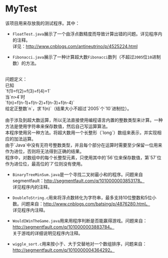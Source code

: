 # MyTest
该项目用来存放我的测试程序。其中：

* `FloatTest.java`展示了一个由浮点数精度而导致计算出错的问题。详见程序内的注释。<br>
详见：http://www.cnblogs.com/antineutrino/p/4525224.html

* `Fibonacci.java`展示了一种计算超大数`Fibonacci`数列（不超过`2005`位`10`进制数）的方法。<br>
<br>
问题定义：
<br>
已知
<br>
`f(1)=f(2)=f(3)=f(4)=1`
<br>
当`n>4`时<br>
`f(n)=f(n-1)+f(n-2)+f(n-3)+f(n-4)`
<br>
给定正整数`n`，求`f(n)`（结果大小不超过`2005`个`10`进制位）。
<br>
<br>
由于涉及到超大数运算，所以无法直接使用编程语言内置的整数类型来计算。一种方法是使用字符串来保存数值，然后自己写运算算法。<br>
本程序使用另一种方法。将超大数用一个长整形（`long`）数组来表示，并实现相应的加法运算。<br>
由于`Java`中没有无符号整数类型，并且每个部分在运算时需要至少保留一位用来作为进位，否则将无法得到正确的结果。<br>
程序中，对数组中的每个长整型元素，只使用其中的`56`位来保存数值，第`57`位作为进位位，最高位的`7`位则没有使用。

* `BinaryTreeMinSum.java`是一个寻找二叉树最小和的程序。问题来自segmentfault：http://segmentfault.com/q/1010000003853178。<br>
详见程序内的注释。

* `DoubleToString.c`用来将浮点数转化为字符串，最多支持10位整数和5位小数。问题来自：http://www.cnblogs.com/batsing/p/4876280.html。<br>
详见程序内注释。

* `WouldIWinTheGame.java`用来用程序判断是否能赢得游戏。问题来自：http://segmentfault.com/q/1010000003883784。<br>
关于游戏的详细说明见程序内注释。

* `wiggle_sort.c`用来按小于、大于交替地对一个数组排序，问题来自：http://segmentfault.com/q/1010000004364292。<br>

